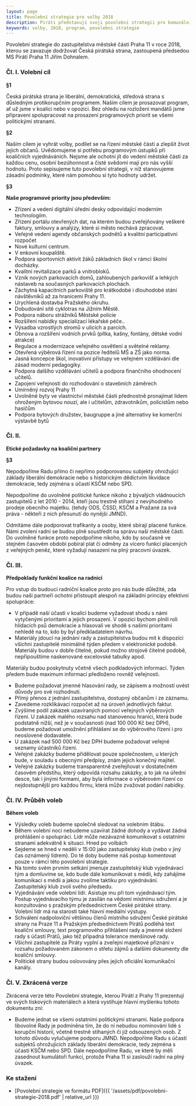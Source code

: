 ```yaml
---
layout: page
title: Povolební strategie pro volby 2018
description: Piráti představují svoji povolební strategii pro komunální volby 2018 v Pardubicích. Dopředu se dozvíte, jak se zachováme po volbách a nemusíte volit zajíce v pytli.
keywords: volby, 2018, program, povolebni strategie
---
```





Povolební strategie do zastupitelstva městské části Praha 11 v roce 2018, kterou se zavazuje dodržovat  Česká pirátská strana,  zastoupená předsedou MS Piráti Praha 11 Jiřím Dohnalem.


### Čl. I. Volební cíl


**§1**


Česká pirátská strana je liberální, demokratická, středová strana s důsledným protikorupčním programem. Naším cílem je prosazovat program, ať už jsme v koalici nebo v opozici. Bez ohledu na rozložení mandátů jsme připraveni spolupracovat na prosazení programových priorit se všemi politickými stranami.


**§2**


Naším cílem je vyhrát volby, podílet se na řízení městské části a zlepšit život jejích občanů. Uvědomujeme si potřebu programovým ústupků při koaličních vyjednáváních. Nejsme ale ochotni jít do vedení městské části za každou cenu, osobní bezúhonnost a čisté svědomí mají pro nás vyšší hodnotu. Proto sepisujeme tuto povolební strategii, v níž stanovujeme zásadní podmínky, které nám pomohou si tyto hodnoty udržet.


**§3**


**Naše programové priority jsou především:**


- Zřízení a vedení digitální úřední desky odpovídající moderním technologiím.
- Zřízení portálu otevřených dat, na kterém budou zveřejňovány veškeré faktury, smlouvy a analýzy, které si město nechává zpracovat.
- Veřejné vedení agendy občanských podnětů a kvalitní participativní rozpočet
- Nové kulturní centrum.
- V enkovní koupaliště.
- Podpora sportovních aktivit žáků základních škol v rámci školní docházky.
- Kvalitní revitalizace parků a vnitrobloků.
- Vznik nových parkovacích domů, zahloubených parkovišť a lehkých nástaveb na současných parkovacích plochách.
- Záchytná kapacitních parkoviště pro krátkodobé i dlouhodobé stání návštěvníků až za hranicemi Prahy 11.
- Urychlená dostavba Pražského okruhu.
- Dobudování sítě cyklotras na Jižním Městě.
- Podpora náboru strážníků Městské policie
- Rozšíření nabídky specializací lékařské péče..
- Výsadba vzrostlých stromů v ulicích a parcích.
- Obnova a rozšíření vodních prvků (pítka, kašny, fontány, dětské vodní atrakce)
- Regulace a modernizace veřejného osvětlení a světelné reklamy.
- Otevřená výběrová řízení na pozice ředitelů MŠ a ZŠ jako norma.
- Jasná koncepce škol, inovativní přístupy ve veřejném vzdělávání dle zásad moderní pedagogiky.
- Podpora dalšího vzdělávání učitelů a podpora finančního ohodnocení učitelů.
- Zapojení veřejnosti do rozhodování o stavebních záměrech
- Umírněný rozvoj Prahy 11
- Uvolněné byty ve vlastnictví městské části přednostně pronajímat lidem ohroženým bytovou nouzí, ale i učitelům, zdravotníkům, policistům nebo hasičům
- Podpora bytových družstev, baugruppe a jiné alternativy ke komerční výstavbě bytů


### Čl. II.


**Etické požadavky na koaliční partnery**


**§3**


Nepodpoříme Radu  přímo či nepřímo podporovanou subjekty ohrožující základy liberální demokracie nebo s historickým dědictvím likvidace demokracie, tedy zejména s účastí KSČM nebo SPD.


Nepodpoříme do  uvolněné politické funkce nikoho z bývalých vládnoucích zastupitelů z let 2010 - 2014, kteří jsou trestně stíhaní z  nevýhodného prodeje obecního majetku. (tehdy ODS, ČSSD, KSČM a Pražané za svá práva - někteří z nich přesunutí do nynější JMND).


Odmítáme dále podporovat trafikanty a osoby, které sbírají placené funkce. Námi zvolení radní se budou plně soustředit na správu naší městské části. Do uvolněné funkce proto nepodpoříme nikoho, kdo by současně ve stejném časovém období pobíral plat či odměny za vícero funkcí placených z veřejných peněz, které vyžadují nasazení na plný pracovní úvazek.


### Čl. III.


**Předpoklady funkční koalice na radnici**


Pro vstup do budoucí radniční koalice proto pro nás bude důležité, zda budou naši partneři ochotni přistoupit alespoň na základní principy efektivní spolupráce:


- V případě naší účasti v koalici budeme vyžadovat shodu s námi vytyčenými prioritami a jejich prosazení. V opozici bychom plnili roli hlídacích psů demokracie a hlasovali ve shodě s našimi prioritami nehledě na to, kdo by byl předkladatelem návrhu.
- Materiály jdoucí na jednání rady a zastupitelstva budou mít k dispozici všichni zastupitelé minimálně týden předem v elektronické podobě. Materiály budou v dobře čitelné, pokud možno strojově čitelné podobě, nepřipouštíme naskenované excelovské tabulky apod.
 
Materiály budou poskytnuty včetně všech podkladových informací. Týden předem bude maximum informací předloženo rovněž veřejnosti.


- Budeme požadovat jmenné hlasování rady, se zápisem a možností uvést důvody pro své rozhodnutí.
- Přímý přenos z jednání zastupitelstva, dostupný občanům i ze záznamu.
- Zavedeme rozklikávací rozpočet až na úroveň jednotlivých faktur.
- Zvýšíme podíl zakázek uzavíraných pomocí veřejných výběrových řízení. U zakázek malého rozsahu nad stanovenou hranici, která bude podstatně nižší, než je v současnosti (nad 100 000 Kč bez DPH), budeme požadovat umožnění přihlášení se do výběrového řízení i pro neoslovené dodavatele.
- U zakázek nad 500 000 Kč bez DPH budeme požadovat veřejné seznamy účastníků řízení.
- Veřejné zakázky budeme přidělovat pouze společnostem, u kterých bude, v souladu s obecnými předpisy, znám jejich konečný majitel.
- Veřejné zakázky budeme transparentně zveřejňovat v dostatečném časovém předstihu, který odpovídá rozsahu zakázky, a to jak na úřední desce, tak i jinými formami, aby byla informace o výběrovém řízení co nejdostupnější pro každou firmu, která může zvažovat podání nabídky.


### Čl. IV. Průběh voleb


**Během voleb**


- Výsledky voleb budeme společně sledovat na volebním štábu.
- Během volební noci nebudeme uzavírat žádné dohody a vydávat žádná prohlášení o spolupráci. Lídr může nezávazně komunikovat s ostatními stranami adekvátně k situaci. Hned po volbách
- Sejdeme se hned v neděli v 15:00 jako zastupitelský klub (nebo v jiný čas oznámený lídrem). Do té doby budeme náš postup komentovat pouze v rámci této povolební strategie.
- Na tomto svém prvním setkání jmenuje zastupitelský klub vyjednávací tým a domluvíme se, kdo bude dále komunikovat s médii, kdy zahájíme komunikaci s médii a jakou zvolíme taktiku pro vyjednávání. Zastupitelský klub zvolí svého předsedu.
- Vyjednávání vede volební lídr. Asistuje mu při tom vyjednávací tým. Postup vyjednávacího týmu je zasílán na vědomí místnímu sdružení a je konzultováno s pražským předsednictvem České pirátské strany. Volební lídr má na starosti také hlavní mediální výstupy.
- Schválení nadpoloviční většinou členů místního sdružení České pirátské strany na Praze 11 a Pražským předsednictvem Pirátů podléhá text koaliční smlouvy, text programového přihlášení rady a jmenné složení rady s účastí Prátů, jako též případná tolerance menšinové rady.
- Všichni zastupitelé za Piráty vyplní a zveřejní majetkové přiznání v rozsahu požadovaném zákonem o střetu zájmů a dalšími dokumenty dle koaliční smlouvy.
- Politické strany budou oslovovány přes jejich oficiální komunikační kanály.


### Čl. V. Zkrácená verze


Zkrácená verze této Povolební strategie, kterou Piráti z Prahy 11 prezentují ve svých tiskových materiálech a která vystihuje hlavní myšlenku tohoto dokumentu zní:


- Budeme jednat se všemi ostatními politickými stranami. Naše podpora libovolné Rady je podmíněna tím, že do ní nebudou nominováni lidé s korupční historií, včetně trestně stíhaných či již odsouzených osob. Z tohoto důvodu vylučujeme podporu JMND. Nepodpoříme Radu s účastí subjektů ohrožujících základy liberální demokracie, tedy zejména s účastí KSČM nebo SPD. Dále nepodpoříme Radu, ve které by měli zasednout kumulátoři funkcí, protože Praha 11 si zaslouží radní na plný úvazek.


### Ke stažení


* [Povolební strategie ve formátu PDF]({{ '/assets/pdf/povolebni-strategie-2018.pdf' | relative_url }})